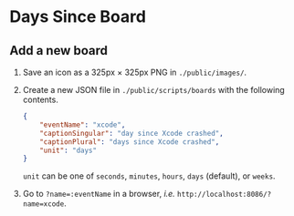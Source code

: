 Days Since Board
================

## Add a new board

1. Save an icon as a 325px × 325px PNG in `./public/images/`.
2. Create a new JSON file in `./public/scripts/boards` with the following contents.
	```json
	{
	    "eventName": "xcode",
	    "captionSingular": "day since Xcode crashed",
	    "captionPlural": "days since Xcode crashed",
	    "unit": "days"
	}
	```
    `unit` can be one of `seconds`, `minutes`, `hours`, `days` (default), or `weeks`.
    
3. Go to `?name=:eventName` in a browser, *i.e.* `http://localhost:8086/?name=xcode`.
